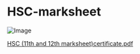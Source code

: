 # HSC-marksheet
![Image](https://github.com/user-attachments/assets/234b81fd-b102-4cf5-84c7-380bee75bcac)

[HSC (11th and 12th marksheet)certificate.pdf](https://github.com/user-attachments/files/20263556/HSC.11th.and.12th.marksheet.certificate.pdf)
